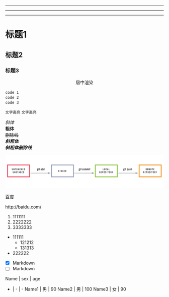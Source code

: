 
---------------------
---------------------
---------------------

# 标题1
## 标题2
### 标题3

<center>居中渲染</center>

```
code 1
code 2
code 3
```

`文字高亮` `文字高亮`

_斜体_  
__粗体__  
~~删除线~~  
___斜粗体___  
___~~斜粗体删除线~~___  

![picture if failed desplay](./src/git_status_sequence.png)

[百度](http://baidu.com "悬停显示")

<http://baidu.com/>

1. 1111111
2. 2222222
3. 3333333

* 111111
  * 121212
  * 131313
* 222222

* [x] Markdown  
* [ ] Markdown 

 Name | sex | age
 - | - | -
 Name1 | 男 | 90
 Name2 | 男 | 100
 Name3 | 女 | 90
